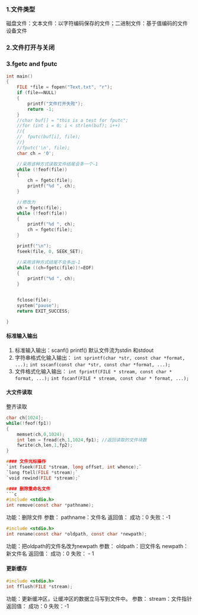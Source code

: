 ### 1.文件类型
磁盘文件：文本文件：以字符编码保存的文件；二进制文件：基于值编码的文件
设备文件

### 2.文件打开与关闭

### 3.fgetc and fputc
```c
int main()
{
	FILE *file = fopen("Text.txt", "r");
	if (file==NULL)
	{
		printf("文件打开失败");
		return -1;
	}
	//char buf[] = "this is a test for fputc";
	//for (int i = 0; i < strlen(buf); i++)
	//{
	//	fputc(buf[i], file);
	//}
	//fputc('\n', file);
	char ch = '0';

	//采用该种方式读取文件结尾会多一个-1
	while (!feof(file))
	{
		ch = fgetc(file);
		printf("%d ", ch);
	}

    //修改为
    ch = fgetc(file);
    while (!feof(file))
	{
		printf("%d ", ch);
        ch = fgetc(file);
	}

	printf("\n");
	fseek(file, 0, SEEK_SET);

	//采用该种方式结尾不会多出-1
	while ((ch=fgetc(file))!=EOF)
	{
		printf("%d ", ch);
	}


	fclose(file);
	system("pause");
	return EXIT_SUCCESS;

}
```

#### 标准输入输出
1. 标准输入输出：scanf() printf() 默认文件流为stdin 和stdout
2. 字符串格式化输入输出：
`int sprintf(char *str, const char *format, ...);`
`int sscanf(const char *str, const char *format, ...);`
1. 文件格式化输入输出：
`int fprintf(FILE * stream, const char * format, ...);`
`int fscanf(FILE * stream, const char * format, ...);`


#### 大文件读取

整齐读取
```c
char ch[1024];
while(!feof(fp1))
{
    memset(ch,0,1024);
    int len = fread(ch,1,1024,fp1); //返回读取的文件块数
    fwrite(ch,len,1,fp2);
}

#### 文件光标操作
`int fseek(FILE *stream, long offset, int whence);`
`long ftell(FILE *stream);`
`void rewind(FILE *stream);`

#### 删除重命名文件
```c
#include <stdio.h>
int remove(const char *pathname);
```
功能：删除文件
参数：
	pathname：文件名
返回值：
	成功：0
	失败：-1
```c
#include <stdio.h>
int rename(const char *oldpath, const char *newpath);
```
功能：把oldpath的文件名改为newpath
参数：
oldpath：旧文件名
newpath：新文件名
返回值：
成功：0
失败： - 1

#### 更新缓存
```c
#include <stdio.h>
int fflush(FILE *stream);
```
功能：更新缓冲区，让缓冲区的数据立马写到文件中。
参数：
stream：文件指针
返回值：
成功：0
失败：-1


